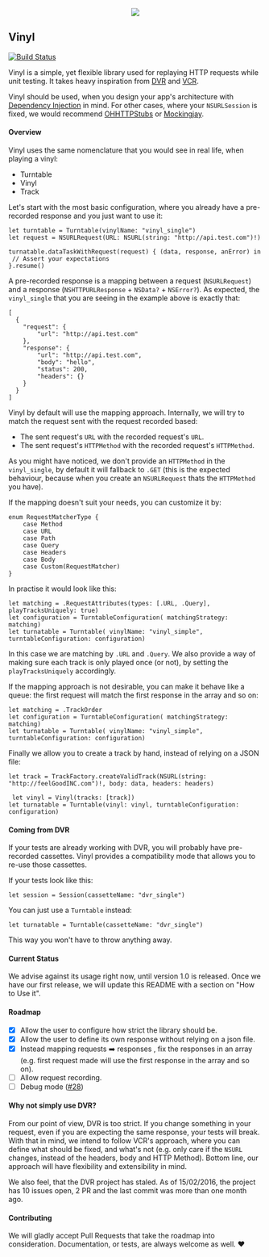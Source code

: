 <p align="center">
<img src="https://dl.dropboxusercontent.com/u/14102938/1455301679_gramphone.png">
</p>

Vinyl
-----

[![Build Status](https://travis-ci.org/Velhotes/Vinyl.svg?branch=master)](https://travis-ci.org/Velhotes/Vinyl)

Vinyl is a simple, yet flexible library used for replaying HTTP requests while unit testing. It takes heavy inspiration from [DVR](https://github.com/venmo/DVR) and [VCR](https://github.com/vcr/vcr).

Vinyl should be used, when you design your app's architecture with [Dependency Injection](https://en.wikipedia.org/wiki/Dependency_injection) in mind. For other cases, where your `NSURLSession` is fixed, we would recommend [OHHTTPStubs](https://github.com/AliSoftware/OHHTTPStubs) or [Mockingjay](https://github.com/kylef/Mockingjay). 

#### Overview

Vinyl uses the same nomenclature that you would see in real life, when playing a vinyl:

* Turntable
* Vinyl
* Track

Let's start with the most basic configuration, where you already have a pre-recorded response and you just want to use it:

```
let turntable = Turntable(vinylName: "vinyl_single")
let request = NSURLRequest(URL: NSURL(string: "http://api.test.com")!)
 
turnatable.dataTaskWithRequest(request) { (data, response, anError) in
 // Assert your expectations    
}.resume()
```

A pre-recorded response is a mapping between a request (`NSURLRequest`) and a response (`NSHTTPURLResponse` + `NSData?` + `NSError?`). As expected, the `vinyl_single` that you are seeing in the example above is exactly that:

```
[
  {
    "request": {
        "url": "http://api.test.com"
    },
    "response": {
        "url": "http://api.test.com",
        "body": "hello",
        "status": 200,
        "headers": {}
    }
  }
]
```
Vinyl by default will use the mapping approach. Internally, we will try to match the request sent  with the request recorded based:

*  The sent request's `URL` with the  recorded request's `URL`. 
*  The sent request's `HTTPMethod` with the recorded request's `HTTPMethod`. 

As you might have noticed, we don't provide an `HTTPMethod` in the `vinyl_single`, by default it will fallback to `.GET` (this is the expected behaviour, because when you create an `NSURLRequest` thats the `HTTPMethod` you have).

If the mapping doesn't suit your needs, you can customize it by:
```
enum RequestMatcherType {
    case Method
    case URL
    case Path
    case Query
    case Headers
    case Body
    case Custom(RequestMatcher)
}
```

In practise it would look like this:

```
let matching = .RequestAttributes(types: [.URL, .Query], playTracksUniquely: true)
let configuration = TurntableConfiguration( matchingStrategy:  matching)
let turnatable = Turntable( vinylName: "vinyl_simple", turntableConfiguration: configuration)
```
In this case we are matching by `.URL` and `.Query`. We also provide a way of making sure each track is only played once (or not), by setting the `playTracksUniquely` accordingly. 

If the mapping approach is not desirable, you can make it behave like a queue: the first request will match the first response in the array and so on:

```
let matching = .TrackOrder
let configuration = TurntableConfiguration( matchingStrategy:  matching)
let turnatable = Turntable( vinylName: "vinyl_simple", turntableConfiguration: configuration)
```
Finally we allow you to create a track by hand, instead of relying on a JSON file:

```
let track = TrackFactory.createValidTrack(NSURL(string: "http://feelGoodINC.com")!, body: data, headers: headers)

 let vinyl = Vinyl(tracks: [track])
let turnatable = Turntable(vinyl: vinyl, turntableConfiguration: configuration)
```

#### Coming from DVR

If your tests are already working with DVR, you will probably have pre-recorded cassettes. Vinyl provides a compatibility mode that allows you to re-use those cassettes. 

If your tests look like this:

```
let session = Session(cassetteName: "dvr_single")
```
You can just use a `Turntable` instead:

```
let turnatable = Turntable(cassetteName: "dvr_single")
```

This way you won't have to throw anything away.

#### Current Status

We advise against its usage right now, until version 1.0 is released. Once we have our first release, we will update this README with a section on "How to Use it".

#### Roadmap

* [X] Allow the user to configure how strict the library should be.
* [X] Allow the user to define its own response without relying on a json file.
* [X] Instead mapping requests ➡️ responses , fix the responses in an array (e.g. first request made will use the first response in the array and so on).
* [ ] Allow request recording.
* [ ] Debug mode ([#28](https://github.com/Velhotes/Vinyl/issues/28))

#### Why not simply use DVR?

From our point of view, DVR is too strict. If you change something in your request, even if you are expecting the same response, your tests will break. With that in mind, we intend to follow VCR's approach, where you can define what should be fixed, and what's not (e.g. only care if the `NSURL` changes, instead of the headers, body and HTTP Method). Bottom line, our approach will have flexibility and extensibility in mind.

We also feel, that the DVR project has staled. As of 15/02/2016, the project has 10 issues open, 2 PR and the last commit was more than one month ago. 

#### Contributing

We will gladly accept Pull Requests that take the roadmap into consideration. Documentation, or tests, are always welcome as well. :heart:


